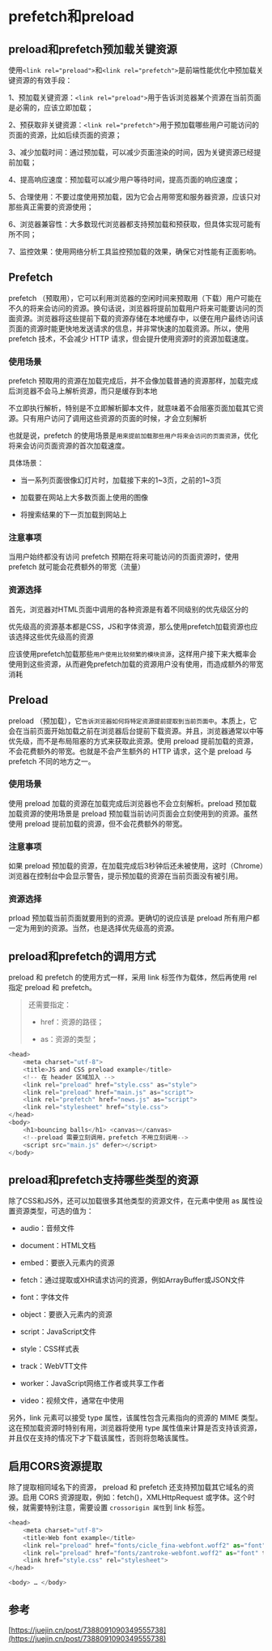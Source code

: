 # prefetch和preload

## preload和prefetch预加载关键资源

使用`<link rel="preload">`和`<link rel="prefetch">`是前端性能优化中预加载关键资源的有效手段：

1、预加载关键资源：`<link rel="preload">`用于告诉浏览器某个资源在当前页面是必需的，应该立即加载；

2、预获取非关键资源：`<link rel="prefetch">`用于预加载哪些用户可能访问的页面的资源，比如后续页面的资源；

3、减少加载时间：通过预加载，可以减少页面渲染的时间，因为关键资源已经提前加载；

4、提高响应速度：预加载可以减少用户等待时间，提高页面的响应速度；

5、合理使用：不要过度使用预加载，因为它会占用带宽和服务器资源，应该只对那些真正需要的资源使用；

6、浏览器兼容性：大多数现代浏览器都支持预加载和预获取，但具体实现可能有所不同；


7、监控效果：使用网络分析工具监控预加载的效果，确保它对性能有正面影响。


## Prefetch
prefetch （预取用），它可以利用浏览器的空闲时间来预取用（下载）用户可能在不久的将来会访问的资源。换句话说，浏览器将提前加载用户将来可能要访问的页面资源。浏览器将这些提前下载的资源存储在本地缓存中，以便在用户最终访问该页面的资源时能更快地发送请求的信息，并非常快速的加载资源。所以，使用 prefetch 技术，不会减少 HTTP 请求，但会提升使用资源时的资源加载速度。

### 使用场景
prefetch 预取用的资源在加载完成后，并不会像加载普通的资源那样，加载完成后浏览器不会马上解析资源，而只是缓存到本地

不立即执行解析，特别是不立即解析脚本文件，就意味着不会阻塞页面加载其它资源。只有用户访问了调用这些资源的页面的时候，才会立刻解析

也就是说，prefetch 的使用场景是`用来提前加载那些用户将来会访问的页面资源`，优化将来会访问页面资源的首次加载速度。


具体场景：

- 当一系列页面很像幻灯片时，加载接下来的1~3页，之前的1~3页

- 加载要在网站上大多数页面上使用的图像

- 将搜索结果的下一页加载到网站上

### 注意事项

当用户始终都没有访问 prefetch 预期在将来可能访问的页面资源时，使用 prefetch 就可能会花费额外的带宽（流量）

### 资源选择

首先，浏览器对HTML页面中调用的各种资源是有着不同级别的优先级区分的

优先级高的资源基本都是CSS，JS和字体资源，那么使用prefetch加载资源也应该选择这些优先级高的资源

应该使用prefetch加载那些`用户使用比较频繁的模块资源`，这样用户接下来大概率会使用到这些资源，从而避免prefetch加载的资源用户没有使用，而造成额外的带宽消耗

## Preload
preload （预加载），它`告诉浏览器如何将特定资源提前提取到当前页面中`。本质上，它会在当前页面开始加载之前在浏览器后台提前下载资源。并且，浏览器通常以中等优先级，而不是布局阻塞的方式来获取此资源。使用 preload 提前加载的资源，不会花费额外的带宽。也就是不会产生额外的 HTTP 请求，这个是 preload 与 prefetch 不同的地方之一。


### 使用场景
使用 preload 加载的资源在加载完成后浏览器也不会立刻解析。preload 预加载加载资源的使用场景是 preload 预加载当前访问页面会立刻使用到的资源。虽然使用 preload 提前加载的资源，但不会花费额外的带宽。

### 注意事项
如果 preload 预加载的资源，在加载完成后3秒钟后还未被使用，这时（Chrome）浏览器在控制台中会显示警告，提示预加载的资源在当前页面没有被引用。

### 资源选择
prload 预加载当前页面就要用到的资源。更确切的说应该是 preload 所有用户都一定为用到的资源。当然，也是选择优先级高的资源。

## preload和prefetch的调用方式

preload 和 prefetch 的使用方式一样，采用 link 标签作为载体，然后再使用 rel 指定 preload 和 prefetch。

> 还需要指定：
> 
> - href：资源的路径；
> 
> - as：资源的类型；

```js
<head>
    <meta charset="utf-8">
    <title>JS and CSS preload example</title> 
    <!-- 在 header 区域加入 -->
    <link rel="preload" href="style.css" as="style">
    <link rel="preload" href="main.js" as="script">
    <link rel="prefetch" href="news.js" as="script">
    <link rel="stylesheet" href="style.css">
</head>
<body>
    <h1>bouncing balls</h1> <canvas></canvas>
    <!--preload 需要立刻调用，prefetch 不用立刻调用-->
    <script src="main.js" defer></script>
</body>
```

## preload和prefetch支持哪些类型的资源

除了CSS和JS外，还可以加载很多其他类型的资源文件，在元素中使用 as 属性设置资源类型，可选的值为：

- audio：音频文件

- document：HTML文档

- embed：要嵌入元素内的资源

- fetch：通过提取或XHR请求访问的资源，例如ArrayBuffer或JSON文件

- font：字体文件

- object：要嵌入元素内的资源

- script：JavaScript文件

- style：CSS样式表

- track：WebVTT文件

- worker：JavaScript网络工作者或共享工作者

- video：视频文件，通常在中使用


另外，link 元素可以接受 type 属性，该属性包含元素指向的资源的 MIME 类型。这在预加载资源时特别有用，浏览器将使用 type 属性值来计算是否支持该资源，并且仅在支持的情况下才下载该属性，否则将忽略该属性。

## 启用CORS资源提取

除了提取相同域名下的资源， preload 和 prefetch 还支持预加载其它域名的资源。启用 CORS 资源提取，例如：fetch()，XMLHttpRequest 或字体。这个时候，就需要特别注意，需要设置 `crossorigin 属性`到 link 标签。

```js
<head>
    <meta charset="utf-8">
    <title>Web font example</title>
    <link rel="preload" href="fonts/cicle_fina-webfont.woff2" as="font" type="font/woff2" crossorigin>
    <link rel="preload" href="fonts/zantroke-webfont.woff2" as="font" type="font/woff2" crossorigin>
    <link href="style.css" rel="stylesheet">
</head>

<body> … </body>    
```



## 参考

[https://juejin.cn/post/7388091090349555738](https://juejin.cn/post/7388091090349555738)